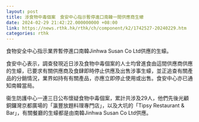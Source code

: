 ```yaml
---
layout: post
title: 涉食物中毒個案　食安中心指示暫停進口南韓一間供應商生蠔
date: 2024-02-29 21:42:22.000000000 +08:00
link: https://news.rthk.hk/rthk/ch/component/k2/1742527-20240229.htm
categories: rthk
---
```


食物安全中心指示業界暫停進口南韓Jinhwa Susan Co Ltd供應的生蠔。

食安中心表示，調查發現近日涉及食物中毒個案的人士均曾進食由這間供應商供應的生蠔，已要求有關供應商及食肆即時停止供應及出售涉事生蠔，並正追查有關產品的分銷情況，業界如持有有關產品，亦應立即停止使用或出售。食安中心亦已通知南韓當局。

衞生防護中心一連三日公布懷疑食物中毒個案，累計共涉及29人，他們先後光顧銅鑼灣京都廣場的「瀛豐放題料理專門店」，以及大坑的「Tipsy Restaurant & Bar」，有關餐廳的生蠔都是由南韓Jinhwa Susan Co Ltd供應。
